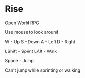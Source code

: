 # Rise
Open World RPG

Use mouse to look around

W - Up
S - Down
A - Left
D - Right

LShift - Sprint
LAlt - Walk

Space - Jump

Can't jump while sprinting or walking
